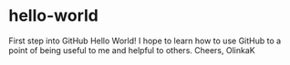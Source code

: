 # hello-world
First step into GitHub
Hello World!
I hope to learn how to use GitHub to a point of being useful to me and helpful to others.
Cheers,
OlinkaK
